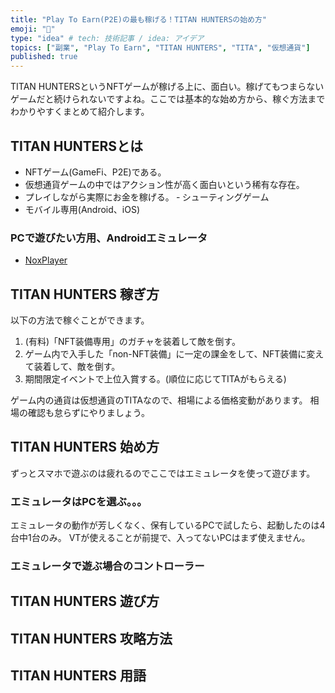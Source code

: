 ```yaml
---
title: "Play To Earn(P2E)の最も稼げる！TITAN HUNTERSの始め方"
emoji: "💎"
type: "idea" # tech: 技術記事 / idea: アイデア
topics: ["副業", "Play To Earn", "TITAN HUNTERS", "TITA", "仮想通貨"]
published: true
---
```


TITAN HUNTERSというNFTゲームが稼げる上に、面白い。稼げてもつまらないゲームだと続けられないですよね。ここでは基本的な始め方から、稼ぐ方法までわかりやすくまとめて紹介します。

## TITAN HUNTERSとは
- NFTゲーム(GameFi、P2E)である。
- 仮想通貨ゲームの中ではアクション性が高く面白いという稀有な存在。
- プレイしながら実際にお金を稼げる。
‐ シューティングゲーム
- モバイル専用(Android、iOS)

### PCで遊びたい方用、Androidエミュレータ
- [NoxPlayer](https://jp.bignox.com/)

## TITAN HUNTERS 稼ぎ方
以下の方法で稼ぐことができます。
1. (有料)「NFT装備専用」のガチャを装着して敵を倒す。
2. ゲーム内で入手した「non-NFT装備」に一定の課金をして、NFT装備に変えて装着して、敵を倒す。
3. 期間限定イベントで上位入賞する。(順位に応じてTITAがもらえる)

ゲーム内の通貨は仮想通貨のTITAなので、相場による価格変動があります。
相場の確認も怠らずにやりましょう。

## TITAN HUNTERS 始め方
ずっとスマホで遊ぶのは疲れるのでここではエミュレータを使って遊びます。
### エミュレータはPCを選ぶ。。。
エミュレータの動作が芳しくなく、保有しているPCで試したら、起動したのは4台中1台のみ。
VTが使えることが前提で、入ってないPCはまず使えません。

### エミュレータで遊ぶ場合のコントローラー

## TITAN HUNTERS 遊び方

## TITAN HUNTERS 攻略方法

## TITAN HUNTERS 用語
